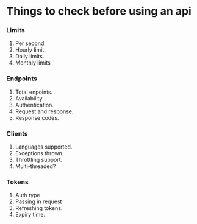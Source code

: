 # Things to check before using an api

### Limits
1. Per second.
2. Hourly limit.
3. Daily limits.
4. Monthly limits

### Endpoints
1. Total enpoints.
2. Availability.
3. Authentication.
4. Request and response.
5. Response codes.

### Clients
1. Languages supported.
2. Exceptions thrown.
3. Throttling support.
4. Multi-threaded?

### Tokens
1. Auth type
2. Passing in request
3. Refreshing tokens.
4. Expiry time.
